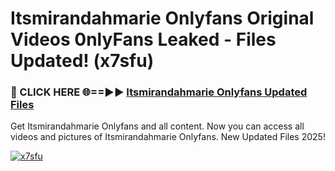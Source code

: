 # Itsmirandahmarie Onlyfans Original Videos 0nlyFans Leaked - Files Updated! (x7sfu)

<h3>🔴 CLICK HERE 🌐==►► <a href="https://tinyurl.com/2m67pmp6" rel="nofollow">Itsmirandahmarie Onlyfans Updated Files</a></h3>

Get Itsmirandahmarie Onlyfans and all content. Now you can access all videos and pictures of Itsmirandahmarie Onlyfans. New Updated Files 2025!

[![x7sfu](https://i.imgur.com/H4QAA4z.gif)](https://tinyurl.com/2m67pmp6)